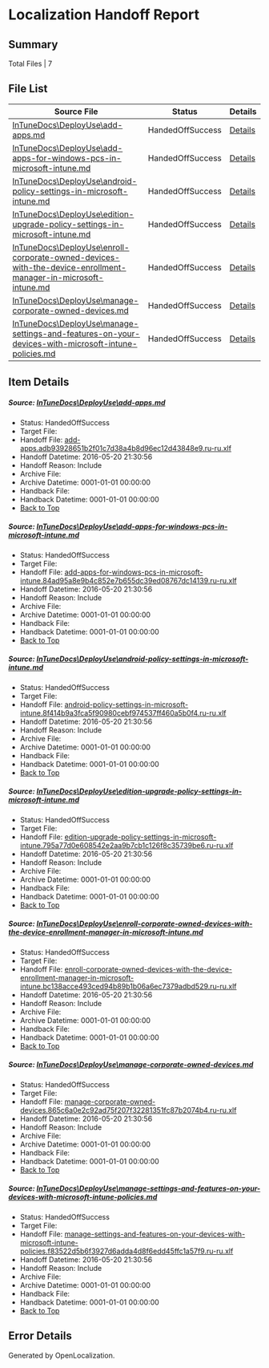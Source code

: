 # <a name='report-top'></a> Localization Handoff Report

## Summary
 Total Files | 7

## File List
 Source File | Status | Details 
 ----------- | ------ | ------- 
 [InTuneDocs\DeployUse\add-apps.md](https://github.com/Microsoft/IntuneDocs-pr/blob/8e911193075d2a621ef94f2917b2126501ea2100/InTuneDocs/DeployUse/add-apps.md) | HandedOffSuccess | [Details](#fba18ed5a3ebd8c8dd8f6c277ece543d49ff2f1e11)
 [InTuneDocs\DeployUse\add-apps-for-windows-pcs-in-microsoft-intune.md](https://github.com/Microsoft/IntuneDocs-pr/blob/8e911193075d2a621ef94f2917b2126501ea2100/InTuneDocs/DeployUse/add-apps-for-windows-pcs-in-microsoft-intune.md) | HandedOffSuccess | [Details](#44d4bae56cb5595d86117289a28ff4bc97aa861d10)
 [InTuneDocs\DeployUse\android-policy-settings-in-microsoft-intune.md](https://github.com/Microsoft/IntuneDocs-pr/blob/8e911193075d2a621ef94f2917b2126501ea2100/InTuneDocs/DeployUse/android-policy-settings-in-microsoft-intune.md) | HandedOffSuccess | [Details](#01e1cf0c790db4ebebdf29f33aa7e4d85f5f1c8c14)
 [InTuneDocs\DeployUse\edition-upgrade-policy-settings-in-microsoft-intune.md](https://github.com/Microsoft/IntuneDocs-pr/blob/8e911193075d2a621ef94f2917b2126501ea2100/InTuneDocs/DeployUse/edition-upgrade-policy-settings-in-microsoft-intune.md) | HandedOffSuccess | [Details](#e468ff102b45bf0c23fd76d8d15c44978861ae8a35)
 [InTuneDocs\DeployUse\enroll-corporate-owned-devices-with-the-device-enrollment-manager-in-microsoft-intune.md](https://github.com/Microsoft/IntuneDocs-pr/blob/3e0a2ca4632551663b316e7c89f3f65dc57c3670/InTuneDocs/DeployUse/enroll-corporate-owned-devices-with-the-device-enrollment-manager-in-microsoft-intune.md) | HandedOffSuccess | [Details](#bdc2ba21ddeaedcbb0cf847f2491be118c27505738)
 [InTuneDocs\DeployUse\manage-corporate-owned-devices.md](https://github.com/Microsoft/IntuneDocs-pr/blob/50b5fb07d749b9330bd4eb540a5ec69453dc338a/InTuneDocs/DeployUse/manage-corporate-owned-devices.md) | HandedOffSuccess | [Details](#a5aaab9d11d7f992e052efb3ca11e4a5621435e467)
 [InTuneDocs\DeployUse\manage-settings-and-features-on-your-devices-with-microsoft-intune-policies.md](https://github.com/Microsoft/IntuneDocs-pr/blob/8e911193075d2a621ef94f2917b2126501ea2100/InTuneDocs/DeployUse/manage-settings-and-features-on-your-devices-with-microsoft-intune-policies.md) | HandedOffSuccess | [Details](#31eb1b31fa86b3c1898722ca7f2bf63f5e91e0af72)

## Item Details
##### <a name='fba18ed5a3ebd8c8dd8f6c277ece543d49ff2f1e11'></a> Source: [InTuneDocs\DeployUse\add-apps.md](https://github.com/Microsoft/IntuneDocs-pr/blob/8e911193075d2a621ef94f2917b2126501ea2100/InTuneDocs/DeployUse/add-apps.md)
* Status: HandedOffSuccess
* Target File: 
* Handoff File: [add-apps.adb93928651b2f01c7d38a4b8d96ec12d43848e9.ru-ru.xlf](https://github.com/Microsoft/EM.handoff/blob/b951098d8d400e5f57f2aaf494191c240e29458c/ol-handoff/Microsoft/IntuneDocs-pr.ru-ru/master/add-apps.adb93928651b2f01c7d38a4b8d96ec12d43848e9.ru-ru.xlf)
* Handoff Datetime: 2016-05-20 21:30:56
* Handoff Reason: Include
* Archive File: 
* Archive Datetime: 0001-01-01 00:00:00
* Handback File: 
* Handback Datetime: 0001-01-01 00:00:00
* [Back to Top](#report-top)

##### <a name='44d4bae56cb5595d86117289a28ff4bc97aa861d10'></a> Source: [InTuneDocs\DeployUse\add-apps-for-windows-pcs-in-microsoft-intune.md](https://github.com/Microsoft/IntuneDocs-pr/blob/8e911193075d2a621ef94f2917b2126501ea2100/InTuneDocs/DeployUse/add-apps-for-windows-pcs-in-microsoft-intune.md)
* Status: HandedOffSuccess
* Target File: 
* Handoff File: [add-apps-for-windows-pcs-in-microsoft-intune.84ad95a8e9b4c852e7b655dc39ed08767dc14139.ru-ru.xlf](https://github.com/Microsoft/EM.handoff/blob/b951098d8d400e5f57f2aaf494191c240e29458c/ol-handoff/Microsoft/IntuneDocs-pr.ru-ru/master/add-apps-for-windows-pcs-in-microsoft-intune.84ad95a8e9b4c852e7b655dc39ed08767dc14139.ru-ru.xlf)
* Handoff Datetime: 2016-05-20 21:30:56
* Handoff Reason: Include
* Archive File: 
* Archive Datetime: 0001-01-01 00:00:00
* Handback File: 
* Handback Datetime: 0001-01-01 00:00:00
* [Back to Top](#report-top)

##### <a name='01e1cf0c790db4ebebdf29f33aa7e4d85f5f1c8c14'></a> Source: [InTuneDocs\DeployUse\android-policy-settings-in-microsoft-intune.md](https://github.com/Microsoft/IntuneDocs-pr/blob/8e911193075d2a621ef94f2917b2126501ea2100/InTuneDocs/DeployUse/android-policy-settings-in-microsoft-intune.md)
* Status: HandedOffSuccess
* Target File: 
* Handoff File: [android-policy-settings-in-microsoft-intune.8f414b9a3fca5f90980cebf974537ff460a5b0f4.ru-ru.xlf](https://github.com/Microsoft/EM.handoff/blob/b951098d8d400e5f57f2aaf494191c240e29458c/ol-handoff/Microsoft/IntuneDocs-pr.ru-ru/master/android-policy-settings-in-microsoft-intune.8f414b9a3fca5f90980cebf974537ff460a5b0f4.ru-ru.xlf)
* Handoff Datetime: 2016-05-20 21:30:56
* Handoff Reason: Include
* Archive File: 
* Archive Datetime: 0001-01-01 00:00:00
* Handback File: 
* Handback Datetime: 0001-01-01 00:00:00
* [Back to Top](#report-top)

##### <a name='e468ff102b45bf0c23fd76d8d15c44978861ae8a35'></a> Source: [InTuneDocs\DeployUse\edition-upgrade-policy-settings-in-microsoft-intune.md](https://github.com/Microsoft/IntuneDocs-pr/blob/8e911193075d2a621ef94f2917b2126501ea2100/InTuneDocs/DeployUse/edition-upgrade-policy-settings-in-microsoft-intune.md)
* Status: HandedOffSuccess
* Target File: 
* Handoff File: [edition-upgrade-policy-settings-in-microsoft-intune.795a77d0e608542e2aa9b7cb1c126f8c35739be6.ru-ru.xlf](https://github.com/Microsoft/EM.handoff/blob/b951098d8d400e5f57f2aaf494191c240e29458c/ol-handoff/Microsoft/IntuneDocs-pr.ru-ru/master/edition-upgrade-policy-settings-in-microsoft-intune.795a77d0e608542e2aa9b7cb1c126f8c35739be6.ru-ru.xlf)
* Handoff Datetime: 2016-05-20 21:30:56
* Handoff Reason: Include
* Archive File: 
* Archive Datetime: 0001-01-01 00:00:00
* Handback File: 
* Handback Datetime: 0001-01-01 00:00:00
* [Back to Top](#report-top)

##### <a name='bdc2ba21ddeaedcbb0cf847f2491be118c27505738'></a> Source: [InTuneDocs\DeployUse\enroll-corporate-owned-devices-with-the-device-enrollment-manager-in-microsoft-intune.md](https://github.com/Microsoft/IntuneDocs-pr/blob/3e0a2ca4632551663b316e7c89f3f65dc57c3670/InTuneDocs/DeployUse/enroll-corporate-owned-devices-with-the-device-enrollment-manager-in-microsoft-intune.md)
* Status: HandedOffSuccess
* Target File: 
* Handoff File: [enroll-corporate-owned-devices-with-the-device-enrollment-manager-in-microsoft-intune.bc138acce493ced94b89b1b06a6ec7379adbd529.ru-ru.xlf](https://github.com/Microsoft/EM.handoff/blob/b951098d8d400e5f57f2aaf494191c240e29458c/ol-handoff/Microsoft/IntuneDocs-pr.ru-ru/master/enroll-corporate-owned-devices-with-the-device-enrollment-manager-in-microsoft-intune.bc138acce493ced94b89b1b06a6ec7379adbd529.ru-ru.xlf)
* Handoff Datetime: 2016-05-20 21:30:56
* Handoff Reason: Include
* Archive File: 
* Archive Datetime: 0001-01-01 00:00:00
* Handback File: 
* Handback Datetime: 0001-01-01 00:00:00
* [Back to Top](#report-top)

##### <a name='a5aaab9d11d7f992e052efb3ca11e4a5621435e467'></a> Source: [InTuneDocs\DeployUse\manage-corporate-owned-devices.md](https://github.com/Microsoft/IntuneDocs-pr/blob/50b5fb07d749b9330bd4eb540a5ec69453dc338a/InTuneDocs/DeployUse/manage-corporate-owned-devices.md)
* Status: HandedOffSuccess
* Target File: 
* Handoff File: [manage-corporate-owned-devices.865c6a0e2c92ad75f207f32281351fc87b2074b4.ru-ru.xlf](https://github.com/Microsoft/EM.handoff/blob/b951098d8d400e5f57f2aaf494191c240e29458c/ol-handoff/Microsoft/IntuneDocs-pr.ru-ru/master/manage-corporate-owned-devices.865c6a0e2c92ad75f207f32281351fc87b2074b4.ru-ru.xlf)
* Handoff Datetime: 2016-05-20 21:30:56
* Handoff Reason: Include
* Archive File: 
* Archive Datetime: 0001-01-01 00:00:00
* Handback File: 
* Handback Datetime: 0001-01-01 00:00:00
* [Back to Top](#report-top)

##### <a name='31eb1b31fa86b3c1898722ca7f2bf63f5e91e0af72'></a> Source: [InTuneDocs\DeployUse\manage-settings-and-features-on-your-devices-with-microsoft-intune-policies.md](https://github.com/Microsoft/IntuneDocs-pr/blob/8e911193075d2a621ef94f2917b2126501ea2100/InTuneDocs/DeployUse/manage-settings-and-features-on-your-devices-with-microsoft-intune-policies.md)
* Status: HandedOffSuccess
* Target File: 
* Handoff File: [manage-settings-and-features-on-your-devices-with-microsoft-intune-policies.f83522d5b6f3927d6adda4d8f6edd45ffc1a57f9.ru-ru.xlf](https://github.com/Microsoft/EM.handoff/blob/b951098d8d400e5f57f2aaf494191c240e29458c/ol-handoff/Microsoft/IntuneDocs-pr.ru-ru/master/manage-settings-and-features-on-your-devices-with-microsoft-intune-policies.f83522d5b6f3927d6adda4d8f6edd45ffc1a57f9.ru-ru.xlf)
* Handoff Datetime: 2016-05-20 21:30:56
* Handoff Reason: Include
* Archive File: 
* Archive Datetime: 0001-01-01 00:00:00
* Handback File: 
* Handback Datetime: 0001-01-01 00:00:00
* [Back to Top](#report-top)


## Error Details

Generated by OpenLocalization.
